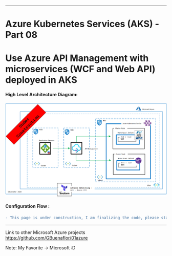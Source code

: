 ----------------------------------------------------------
# Azure Kubernetes Services (AKS) - Part 08
# Use Azure API Management with microservices (WCF and Web API) deployed in AKS
 
 
#### High Level Architecture Diagram:


![Image description](https://github.com/GBuenaflor/01azure-aks-apimanagement/blob/master/Images/GB-AKS-API01.png)


#### Configuration Flow :

```diff
- This page is under construction, I am finalizing the code, please stay tuned.
```

------------------------------------------------------------------------------
 


 
Link to other Microsoft Azure projects
https://github.com/GBuenaflor/01azure
 


Note: My Favorite -> Microsoft :D
